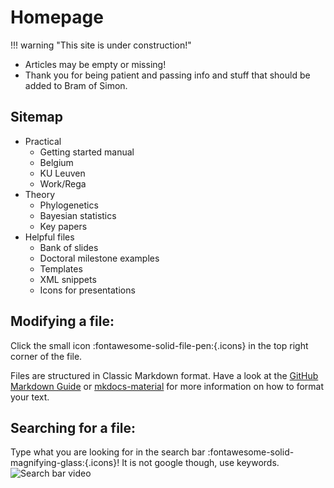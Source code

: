 # Homepage

!!! warning "This site is under construction!"

-   Articles may be empty or missing!
-   Thank you for being patient and passing info and stuff that should be added to Bram of Simon.

## Sitemap

-   Practical
    -   Getting started manual
    -   Belgium
    -   KU Leuven
    -   Work/Rega
-   Theory
    -   Phylogenetics
    -   Bayesian statistics
    -   Key papers
-   Helpful files
    -   Bank of slides
    -   Doctoral milestone examples
    -   Templates
    -   XML snippets
    -   Icons for presentations

## Modifying a file:

Click the small icon :fontawesome-solid-file-pen:{.icons} in the top right corner of the file.

Files are structured in Classic Markdown format. Have a look at the [GitHub Markdown Guide](https://guides.github.com/features/mastering-markdown/) or [mkdocs-material](https://squidfunk.github.io/mkdocs-material/reference/) for more information on how to format your text.

## Searching for a file: 
Type what you are looking for in the search bar :fontawesome-solid-magnifying-glass:{.icons}! It is not google though, use keywords. 
![Search bar video](images/Screen%20Recording%202024-05-30%20at%2009.29.18.gif)
